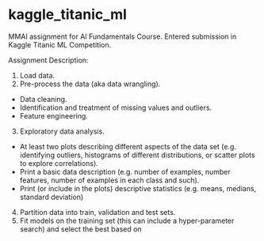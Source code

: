 # kaggle_titanic_ml
MMAI assignment for AI Fundamentals Course. Entered submission in Kaggle Titanic ML Competition.


Assignment Description:
1. Load data.
2. Pre-process the data (aka data wrangling).
  - Data cleaning.
  - Identification and treatment of missing values and outliers.
  - Feature engineering.
3. Exploratory data analysis.
  - At least two plots describing different aspects of the data set (e.g. identifying outliers, histograms of different distributions, or scatter plots to explore       correlations).
  - Print a basic data description (e.g. number of examples, number features, number of examples in each class and such).
  - Print (or include in the plots) descriptive statistics (e.g. means, medians, standard deviation)
4. Partition data into train, validation and test sets.
5. Fit models on the training set (this can include a hyper-parameter search) and select the best based on
